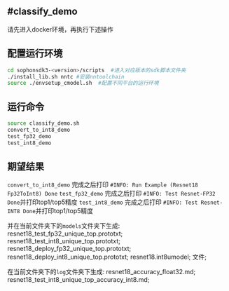#classify_demo
-----
请先进入docker环境，再执行下述操作
## 配置运行环境
```bash
cd sophonsdk3-<version>/scripts  #进入对应版本的sdk脚本文件夹
./install_lib.sh nntc #安装nntoolchain
source ./envsetup_cmodel.sh  #配置不同平台的运行环境
```

## 运行命令
```bash
source classify_demo.sh
convert_to_int8_demo
test_fp32_demo
test_int8_demo
```

## 期望结果
`convert_to_int8_demo` 完成之后打印 `#INFO: Run Example (Resnet18 Fp32ToInt8) Done`
`test_fp32_demo` 完成之后打印 `#INFO: Test Resnet-FP32 Done`并打印top1/top5精度
`test_int8_demo` 完成之后打印 `#INFO: Test Resnet-INT8 Done`并打印top1/top5精度

并在当前文件夹下的`models`文件夹下生成:
  resnet18_test_fp32_unique_top.prototxt;
  resnet18_test_int8_unique_top.prototxt;
  resnet18_deploy_fp32_unique_top.prototxt;
  resnet18_deploy_int8_unique_top.prototxt;
  resnet18.int8umodel;
文件;

在当前文件夹下的`log`文件夹下生成:
  resnet18_accuracy_float32.md;
  resnet18_test_int8_unique_top_accuracy_int8.md;
